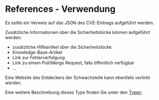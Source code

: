# References - Verwendung

Es sollte ein Verweis auf das JSON des CVE-Eintrags aufgeführt werden.

Zusätzliche Informationen über die Sicherheitslücke können aufgeführt werden:

* zusätzliche Hilfeartikel über die Sicherheitslücke
* Knowledge-Base-Artikel
* Link zur Fehlerverfolgung
* Link zu einem Pull/Merge Request, falls öffentlich verfügbar
* ...

Eine Website des Entdeckers der Schwachstelle kann ebenfalls verlinkt werden.

Eine weitere Beschreibung dieses Typs finden Sie unter den [Typen](types/references-usage.de.md).

